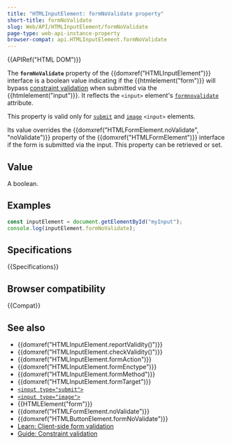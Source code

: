```yaml
---
title: "HTMLInputElement: formNoValidate property"
short-title: formNoValidate
slug: Web/API/HTMLInputElement/formNoValidate
page-type: web-api-instance-property
browser-compat: api.HTMLInputElement.formNoValidate
---
```


{{APIRef("HTML DOM")}}

The **`formNoValidate`** property of the {{domxref("HTMLInputElement")}} interface is a boolean value indicating if the {{htmlelement("form")}} will bypass [constraint validation](/en-US/docs/Web/HTML/Guides/Constraint_validation) when submitted via the {{htmlelement("input")}}. It reflects the `<input>` element's [`formnovalidate`](/en-US/docs/Web/HTML/Reference/Element/input#formnovalidate) attribute.

This property is valid only for [`submit`](/en-US/docs/Web/HTML/Reference/Element/input/submit) and [`image`](/en-US/docs/Web/HTML/Reference/Element/input/image) `<input>` elements.

Its value overrides the {{domxref("HTMLFormElement.noValidate", "noValidate")}} property of the {{domxref("HTMLFormElement")}} interface if the form is submitted via the input. This property can be retrieved or set.

## Value

A boolean.

## Examples

```js
const inputElement = document.getElementById("myInput");
console.log(inputElement.formNoValidate);
```

## Specifications

{{Specifications}}

## Browser compatibility

{{Compat}}

## See also

- {{domxref("HTMLInputElement.reportValidity()")}}
- {{domxref("HTMLInputElement.checkValidity()")}}
- {{domxref("HTMLInputElement.formAction")}}
- {{domxref("HTMLInputElement.formEnctype")}}
- {{domxref("HTMLInputElement.formMethod")}}
- {{domxref("HTMLInputElement.formTarget")}}
- [`<input type="submit">`](/en-US/docs/Web/HTML/Reference/Element/input/submit)
- [`<input type="image">`](/en-US/docs/Web/HTML/Reference/Element/input/image)
- {{HTMLElement("form")}}
- {{domxref("HTMLFormElement.noValidate")}}
- {{domxref("HTMLButtonElement.formNoValidate")}}
- [Learn: Client-side form validation](/en-US/docs/Learn_web_development/Extensions/Forms/Form_validation)
- [Guide: Constraint validation](/en-US/docs/Web/HTML/Guides/Constraint_validation)

